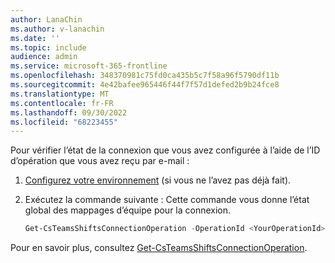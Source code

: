 ```yaml
---
author: LanaChin
ms.author: v-lanachin
ms.date: ''
ms.topic: include
audience: admin
ms.service: microsoft-365-frontline
ms.openlocfilehash: 348370981c75fd0ca435b5c7f58a96f5790df11b
ms.sourcegitcommit: 4e42bafee965446f44f7f57d1defed2b9b24fce8
ms.translationtype: MT
ms.contentlocale: fr-FR
ms.lasthandoff: 09/30/2022
ms.locfileid: "68223455"
---
```

Pour vérifier l’état de la connexion que vous avez configurée à l’aide de l’ID d’opération que vous avez reçu par e-mail :

1. [Configurez votre environnement](#set-up-your-environment) (si vous ne l’avez pas déjà fait).
1. Exécutez la commande suivante : Cette commande vous donne l’état global des mappages d’équipe pour la connexion.

    ``` powershell
    Get-CsTeamsShiftsConnectionOperation -OperationId <YourOperationId>
    ```

Pour en savoir plus, consultez [Get-CsTeamsShiftsConnectionOperation](/powershell/module/teams/get-csteamsshiftsconnectionoperation).
